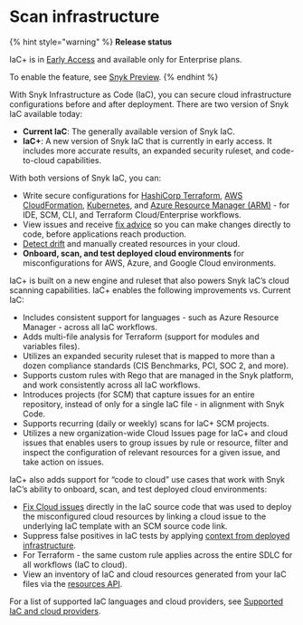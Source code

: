 # Scan infrastructure

{% hint style="warning" %}
**Release status**&#x20;

IaC+ is in [Early Access](../../getting-started/snyk-release-process.md#early-access) and available only for Enterprise plans.

To enable the feature, see [Snyk Preview](https://docs.snyk.io/snyk-admin/manage-settings/snyk-preview).
{% endhint %}

With Snyk Infrastructure as Code (IaC), you can secure cloud infrastructure configurations before and after deployment. There are two version of Snyk IaC available today:

* **Current IaC**: The generally available version of Snyk IaC.
* **IaC+**: A new version of Snyk IaC that is currently in early access. It includes more accurate results, an expanded security ruleset, and code-to-cloud capabilities.

With both versions of Snyk IaC, you can:

* Write secure configurations for [HashiCorp Terraform](scan-your-iac-source-code/scan-terraform-files/), [AWS CloudFormation](scan-your-iac-source-code/scan-cloudformation-files/), [Kubernetes](scan-your-iac-source-code/scan-kubernetes-configuration-files/), and [Azure Resource Manager (ARM)](scan-your-iac-source-code/scan-arm-configuration-files.md) - for IDE, SCM, CLI, and Terraform Cloud/Enterprise workflows.
* View issues and receive [fix advice](getting-started-with-current-iac.md) so you can make changes directly to code, before applications reach production.
* [Detect drift](iac+-code-to-cloud-capabilities/detect-drift-and-manually-created-resources/) and manually created resources in your cloud.
* **Onboard, scan, and test deployed cloud environments** for misconfigurations for AWS, Azure, and Google Cloud environments.

IaC+ is built on a new engine and ruleset that also powers Snyk IaC’s cloud scanning capabilities. IaC+ enables the following improvements vs. Current IaC:

* Includes consistent support for languages - such as Azure Resource Manager - across all IaC workflows.
* Adds multi-file analysis for Terraform (support for modules and variables files).
* Utilizes an expanded security ruleset that is mapped to more than a dozen compliance standards (CIS Benchmarks, PCI, SOC 2, and more).
* Supports custom rules with Rego that are managed in the Snyk platform, and work consistently across all IaC workflows.
* Introduces projects (for SCM) that capture issues for an entire repository, instead of only for a single IaC file - in alignment with Snyk Code.
* Supports recurring (daily or weekly) scans for IaC+ SCM projects.
* Utilizes a new organization-wide Cloud Issues page for IaC+ and cloud issues that enables users to group issues by rule or resource, filter and inspect the configuration of relevant resources for a given issue, and take action on issues.

IaC+ also adds support for “code to cloud” use cases that work with Snyk IaC’s ability to onboard, scan, and test deployed cloud environments:

* [Fix Cloud issues](iac+-code-to-cloud-capabilities/fix-cloud-issues-in-iac.md) directly in the IaC source code that was used to deploy the misconfigured cloud resources by linking a cloud issue to the underlying IaC template with an SCM source code link.
* Suppress false positives in IaC tests by applying [context from deployed infrastructure](iac+-code-to-cloud-capabilities/add-cloud-context-to-your-iac-tests.md).
* For Terraform - the same custom rule applies across the entire SDLC for all workflows (IaC to cloud).
* View an inventory of IaC and cloud resources generated from your IaC files via the [resources API](https://apidocs.snyk.io/?version=2023-09-20%7Ebeta#get-/orgs/-org\_id-/cloud/resources).

For a list of supported IaC languages and cloud providers, see [Supported IaC and cloud providers](supported-iac-languages-cloud-providers-and-cloud-resources/).
